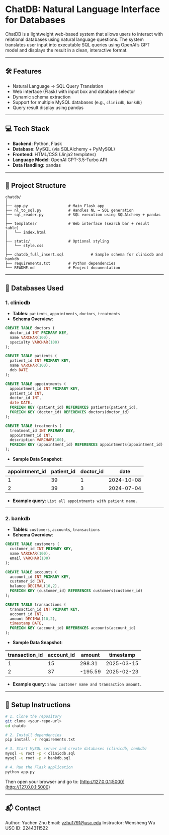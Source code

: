 
# ChatDB: Natural Language Interface for Databases

ChatDB is a lightweight web-based system that allows users to interact with relational databases using natural language questions. The system translates user input into executable SQL queries using OpenAI’s GPT model and displays the result in a clean, interactive format.

---

## 🛠 Features

- Natural Language → SQL Query Translation
- Web interface (Flask) with input box and database selector
- Dynamic schema extraction
- Support for multiple MySQL databases (e.g., `clinicdb`, `bankdb`)
- Query result display using pandas

---

## 💻 Tech Stack

- **Backend**: Python, Flask
- **Database**: MySQL (via SQLAlchemy + PyMySQL)
- **Frontend**: HTML/CSS (Jinja2 templates)
- **Language Model**: OpenAI GPT-3.5-Turbo API
- **Data Handling**: pandas

---

## 📁 Project Structure

```
chatdb/
│
├── app.py                  # Main Flask app
├── nl_to_sql.py            # Handles NL → SQL generation
├── sql_reader.py           # SQL execution using SQLAlchemy + pandas
│
├── templates/              # Web interface (search bar + result table)
│   └── index.html
│
├── static/                 # Optional styling
│   └── style.css
│
├── chatdb_full_insert.sql            # Sample schema for clinicdb and bankdb
├── requirements.txt        # Python dependencies
└── README.md               # Project documentation
```

---

## 🧩 Databases Used

### 1. **clinicdb**

- **Tables**: `patients`, `appointments`, `doctors`, `treatments`
- **Schema Overview**:

```sql
CREATE TABLE doctors (
  doctor_id INT PRIMARY KEY,
  name VARCHAR(100),
  specialty VARCHAR(100)
);

CREATE TABLE patients (
  patient_id INT PRIMARY KEY,
  name VARCHAR(100),
  dob DATE
);

CREATE TABLE appointments (
  appointment_id INT PRIMARY KEY,
  patient_id INT,
  doctor_id INT,
  date DATE,
  FOREIGN KEY (patient_id) REFERENCES patients(patient_id),
  FOREIGN KEY (doctor_id) REFERENCES doctors(doctor_id)
);

CREATE TABLE treatments (
  treatment_id INT PRIMARY KEY,
  appointment_id INT,
  description VARCHAR(100),
  FOREIGN KEY (appointment_id) REFERENCES appointments(appointment_id)
);
```

- **Sample Data Snapshot**:

| appointment_id | patient_id | doctor_id | date       |
|----------------|------------|-----------|------------|
| 1              | 39         | 1         | 2024-10-08 |
| 2              | 39         | 3         | 2024-07-04 |

- **Example query**: `List all appointments with patient name.`

---

### 2. **bankdb**

- **Tables**: `customers`, `accounts`, `transactions`
- **Schema Overview**:

```sql
CREATE TABLE customers (
  customer_id INT PRIMARY KEY,
  name VARCHAR(100),
  email VARCHAR(100)
);

CREATE TABLE accounts (
  account_id INT PRIMARY KEY,
  customer_id INT,
  balance DECIMAL(10,2),
  FOREIGN KEY (customer_id) REFERENCES customers(customer_id)
);

CREATE TABLE transactions (
  transaction_id INT PRIMARY KEY,
  account_id INT,
  amount DECIMAL(10,2),
  timestamp DATE,
  FOREIGN KEY (account_id) REFERENCES accounts(account_id)
);
```

- **Sample Data Snapshot**:

| transaction_id | account_id | amount  | timestamp   |
|----------------|------------|---------|-------------|
| 1              | 15         | 298.31  | 2025-03-15  |
| 2              | 37         | -195.59 | 2025-02-23  |

- **Example query**: `Show customer name and transaction amount.`

---

## 🚀 Setup Instructions

```bash
# 1. Clone the repository
git clone <your-repo-url>
cd chatdb

# 2. Install dependencies
pip install -r requirements.txt

# 3. Start MySQL server and create databases (clinicdb, bankdb)
mysql -u root -p < clinicdb.sql
mysql -u root -p < bankdb.sql

# 4. Run the Flask application
python app.py
```

Then open your browser and go to: [http://127.0.0.1:5000](http://127.0.0.1:5000)

---

## 📬 Contact

Author: Yuchen Zhu
Email: yzhu1791@usc.edu
Instructor: Wensheng Wu
USC ID: 2244311522
